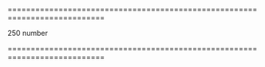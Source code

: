 <!--**
/*-------------------------------------------
    Auto-generated file. Do not modify.
-------------------------------------------

**-->
===========================================================================
<!--default-->250<!--/default-->
<!--type-->number<!--/type-->
===========================================================================

<!--shortDescription-->

<!--/shortDescription-->

<!--fullDescription-->

<!--/fullDescription-->